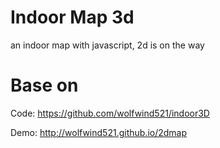 # Indoor Map 3d
an indoor map with javascript, 2d is on the way

# Base on
Code: https://github.com/wolfwind521/indoor3D

Demo: http://wolfwind521.github.io/2dmap